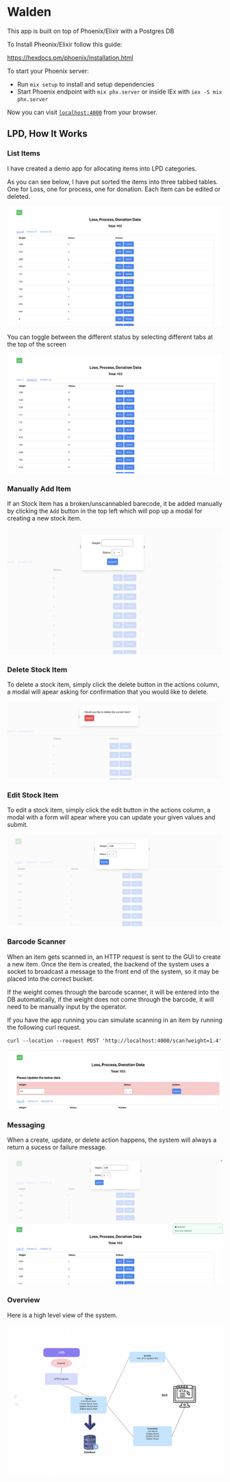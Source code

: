 # Walden

This app is built on top of Phoenix/Elixir with a Postgres DB

To Install Pheonix/Elixir follow this guide:

https://hexdocs.pm/phoenix/installation.html

To start your Phoenix server:

  * Run `mix setup` to install and setup dependencies
  * Start Phoenix endpoint with `mix phx.server` or inside IEx with `iex -S mix phx.server`

Now you can visit [`localhost:4000`](http://localhost:4000) from your browser.

## LPD, How It Works

### List Items

I have created a demo app for allocating items into LPD categories.

As you can see below, I have put sorted the items into three tabbed tables. One for Loss, one for process, one for donation. Each Item can be edited or deleted.

<img src="Screenshot 2023-12-11 at 11.44.04 AM.png" title="hover text">

You can toggle between the different status by selecting different tabs at the top of the screen

<img src="Screenshot 2023-12-11 at 12.13.15 PM.png" title="hover text">

### Manually Add Item

If an Stock Item has a broken/unscannabled barecode, it be added manually by clicking the `Add` button in the top left which will pop up a modal for creating a new stock item. 

<img src="Screenshot 2023-12-11 at 11.55.03 AM.png" title="hover text">

### Delete Stock Item

To delete a stock item, simply click the delete button in the actions column, a modal will apear asking for confirmation that you would like to delete. 

<img src="Screenshot 2023-12-11 at 12.18.46 PM.png" title="hover text">

### Edit Stock Item

To edit a stock item, simply click the edit button in the actions column, a modal with a form will apear where you can update your given values and submit. 

<img src="Screenshot 2023-12-11 at 12.17.28 PM.png" title="hover text">


### Barcode Scanner

When an item gets scanned in, an HTTP request is sent to the GUI to create a new item. Once the item is created, the backend of the system uses a socket to broadcast a message to the front end of the system, so it may be placed into the correct bucket. 

If the weight comes through the barcode scanner, it will be entered into the DB automatically, if the weight does not come through the barcode, it will need to be manually input by the operator.

If you have the app running you can simulate scanning in an item by running the following curl request.


```
curl --location --request POST 'http://localhost:4000/scan?weight=1.4'
```

<img src="Screenshot 2023-12-11 at 11.57.38 AM.png" title="hover text">

### Messaging
When a create, update, or delete action happens, the system will always a return a sucess or failure message.

<img src="Screenshot 2023-12-11 at 12.21.02 PM.png" title="hover text">
<img src="Screenshot 2023-12-11 at 12.22.39 PM.png" title="hover text">

### Overview
Here is a high level view of the system.

<img src="Screenshot 2023-12-11 at 12.01.54 PM.png" title="hover text">

